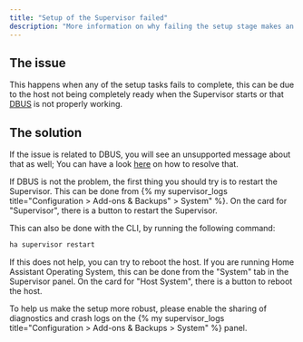 ```yaml
---
title: "Setup of the Supervisor failed"
description: "More information on why failing the setup stage makes an installation as unhealthy."
---
```


## The issue

This happens when any of the setup tasks fails to complete, this can be due to the host not being completely ready when the Supervisor starts or that [DBUS] is not properly working.

## The solution

If the issue is related to DBUS, you will see an unsupported message about that as well; You can have a look [here][DBUS] on how to resolve that.

If DBUS is not the problem, the first thing you should try is to restart the Supervisor.
This can be done from {% my supervisor_logs title="Configuration > Add-ons & Backups" > System" %}. On the card for "Supervisor", there is a button to restart the Supervisor.

This can also be done with the CLI, by running the following command:

```bash
ha supervisor restart
```

If this does not help, you can try to reboot the host.
If you are running Home Assistant Operating System, this can be done from the "System" tab in the Supervisor panel. On the card for "Host System", there is a button to reboot the host.

To help us make the setup more robust, please enable the sharing of diagnostics and crash logs on the {% my supervisor_logs title="Configuration > Add-ons & Backups > System" %} panel.

[DBUS]: /more-info/unsupported/dbus
